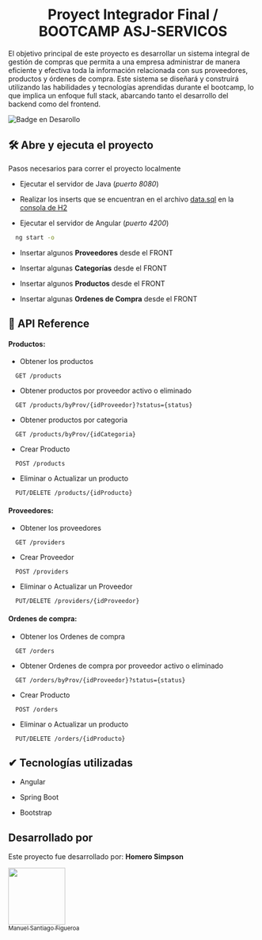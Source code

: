 
<h1 align="center"> Proyect Integrador Final / BOOTCAMP ASJ-SERVICOS </h1>

El objetivo principal de este proyecto es desarrollar un sistema integral de gestión de compras que permita a una empresa administrar de manera eficiente y efectiva toda la información relacionada con sus proveedores, productos y órdenes de compra. Este sistema se diseñará y construirá utilizando las habilidades y tecnologías aprendidas durante el bootcamp, lo que implica un enfoque full stack, abarcando tanto el desarrollo del backend como del frontend.

![Badge en Desarollo](https://img.shields.io/badge/STATUS-EN%20DESAROLLO-green)


## 🛠️ Abre y ejecuta el proyecto

Pasos necesarios para correr el proyecto localmente

- Ejecutar el servidor de Java (*puerto 8080*)

- Realizar los inserts que se encuentran en el archivo [data.sql](https://github.com/SantiFigueroa00/Bootcamp-ASJ-PROY-FINAL/blob/main/ENTREGA-FINAL/data.sql) en la [consola de H2](http://localhost:8080/h2-console/)

- Ejecutar el servidor de Angular (*puerto 4200*)

```bash
  ng start -o
```

- Insertar algunos **Proveedores** desde el FRONT

- Insertar algunas **Categorías** desde el FRONT

- Insertar algunos **Productos** desde el FRONT

- Insertar algunas **Ordenes de Compra** desde el FRONT


## 🔨  API Reference

#### Productos:

- Obtener los productos

```http
  GET /products
```
- Obtener productos por proveedor activo o eliminado

```http
  GET /products/byProv/{idProveedor}?status={status}
```

- Obtener productos por categoria

```http
  GET /products/byProv/{idCategoria}
```

- Crear Producto

```http
  POST /products
```

- Eliminar o Actualizar un producto

```http
  PUT/DELETE /products/{idProducto}
```


#### Proveedores:

- Obtener los proveedores

```http
  GET /providers
```

- Crear Proveedor

```http
  POST /providers
```

- Eliminar o Actualizar un Proveedor

```http
  PUT/DELETE /providers/{idProveedor}
```

#### Ordenes de compra:

- Obtener los Ordenes de compra

```http
  GET /orders
```
- Obtener Ordenes de compra por proveedor activo o eliminado

```http
  GET /orders/byProv/{idProveedor}?status={status}
```

- Crear Producto

```http
  POST /orders
```

- Eliminar o Actualizar un producto

```http
  PUT/DELETE /orders/{idProducto}
```

## ✔ Tecnologías utilizadas

- Angular

- Spring Boot

- Bootstrap

## Desarrollado por

Este proyecto fue desarrollado por: **Homero Simpson**

[<img src="https://avatars.githubusercontent.com/u/107559652?v=4" width=115><br><sub>Manuel Santiago Figueroa</sub>](https://github.com/SantiFigueroa00)